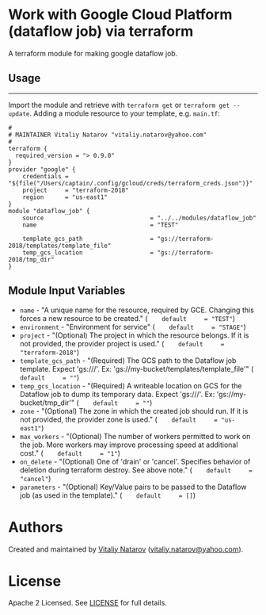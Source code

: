 # Work with Google Cloud  Platform (dataflow job) via terraform

A terraform module for making google dataflow job.

## Usage
--------

Import the module and retrieve with ```terraform get``` or ```terraform get --update```. Adding a module resource to your template, e.g. `main.tf`:

```
#
# MAINTAINER Vitaliy Natarov "vitaliy.natarov@yahoo.com"
#
terraform {
  required_version = "> 0.9.0"
}
provider "google" {
    credentials = "${file("/Users/captain/.config/gcloud/creds/terraform_creds.json")}"
    project     = "terraform-2018"
    region      = "us-east1"
}
module "dataflow_job" {
    source                              = "../../modules/dataflow_job"
    name                                = "TEST"

    template_gcs_path                   = "gs://terraform-2018/templates/template_file"
    temp_gcs_location                   = "gs://terraform-2018/tmp_dir"
}
```

Module Input Variables
----------------------
- `name` - "A unique name for the resource, required by GCE. Changing this forces a new resource to be created." (`    default     = "TEST"`)
- `environment` - "Environment for service" (`    default     = "STAGE"`)
- `project` - "(Optional) The project in which the resource belongs. If it is not provided, the provider project is used." (`    default     = "terraform-2018"`)
- `template_gcs_path` - "(Required) The GCS path to the Dataflow job template. Expect 'gs://<bucket>/<path>'. Ex: 'gs://my-bucket/templates/template_file'" (`    default     = ""`)
- `temp_gcs_location` - "(Required) A writeable location on GCS for the Dataflow job to dump its temporary data. Expect 'gs://<bucket>/<path>'. Ex: 'gs://my-bucket/tmp_dir'" (`    default     = ""`)
- `zone` - "(Optional) The zone in which the created job should run. If it is not provided, the provider zone is used." (`    default     = "us-east1"`)
- `max_workers` - "(Optional) The number of workers permitted to work on the job. More workers may improve processing speed at additional cost." (`    default     = "1"`)
- `on_delete` - "(Optional) One of 'drain' or 'cancel'. Specifies behavior of deletion during terraform destroy. See above note." (`    default     = "cancel"`)
- `parameters` - "(Optional) Key/Value pairs to be passed to the Dataflow job (as used in the template)." (`    default     = []`)


Authors
=======

Created and maintained by [Vitaliy Natarov](https://github.com/SebastianUA)
(vitaliy.natarov@yahoo.com).

License
=======

Apache 2 Licensed. See [LICENSE](https://github.com/SebastianUA/terraform/blob/master/LICENSE) for full details.
